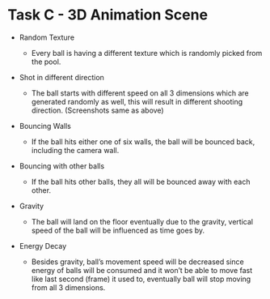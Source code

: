 # Task C - 3D Animation Scene

* Random Texture

    * Every ball is having a different texture which is randomly picked from
the pool.

* Shot in different direction

  * The ball starts with different speed on all 3 dimensions which are
generated randomly as well, this will result in different shooting
direction. (Screenshots same as above)

* Bouncing Walls

  * If the ball hits either one of six walls, the ball will be bounced back,
including the camera wall.

* Bouncing with other balls

  * If the ball hits other balls, they all will be bounced away with each
other.

* Gravity

  * The ball will land on the floor eventually due to the gravity, vertical
speed of the ball will be influenced as time goes by.

* Energy Decay

  * Besides gravity, ball’s movement speed will be decreased since energy
of balls will be consumed and it won’t be able to move fast like last
second (frame) it used to, eventually ball will stop moving from all 3
dimensions.


